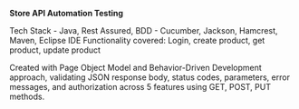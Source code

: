 **Store API Automation Testing**

Tech Stack - Java, Rest Assured, BDD - Cucumber, Jackson, Hamcrest, Maven, Eclipse IDE
Functionality covered: Login, create product, get product, update product

Created with Page Object Model and Behavior-Driven Development approach, validating JSON response body, status
codes, parameters, error messages, and authorization across 5 features using GET, POST, PUT methods.

